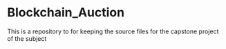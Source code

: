 # Blockchain_Auction
This is a  repository to for keeping the source files for the capstone project of the subject 
